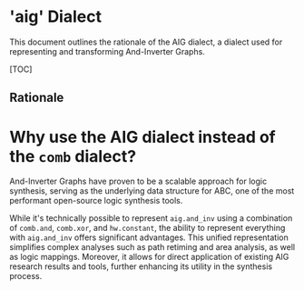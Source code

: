 # 'aig' Dialect

This document outlines the rationale of the AIG dialect, a dialect used for representing and transforming And-Inverter Graphs.

[TOC]

## Rationale

# Why use the AIG dialect instead of the `comb` dialect?

And-Inverter Graphs have proven to be a scalable approach for logic synthesis, serving as the underlying data structure for ABC, one of the most performant open-source logic synthesis tools.

While it's technically possible to represent `aig.and_inv` using a combination of `comb.and`, `comb.xor`, and `hw.constant`, the ability to represent everything with `aig.and_inv` offers significant advantages. This unified representation simplifies complex analyses such as path retiming and area analysis, as well as logic mappings. Moreover, it allows for direct application of existing AIG research results and tools, further enhancing its utility in the synthesis process.
